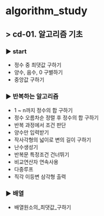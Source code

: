 # algorithm_study

## > cd-01. 알고리즘 기초
### ▶︎ start
- 정수 중 최댓값 구하기
- 양수, 음수, 0 구별하기
- 중앙값 구하기

### ▶︎ 반복하는 알고리즘
- 1 ~ n까지 정수의 합 구하기
- 정수 오름차순 정렬 후 정수의 합 구하기
- 반복 과정에서 조건 판단
- 양수만 입력받기
- 작사각형의 넓이로 변의 길이 구하기
- 난수생성기
- 반복문 특정조건 건너뛰기
- 비교연산자 연속사용
- 다중루프
- 직각 이등변 삼각형 출력

### ▶︎ 배열
- 배열원소의_최댓값_구하기